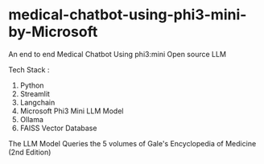 # medical-chatbot-using-phi3-mini-by-Microsoft
An end to end Medical Chatbot Using phi3:mini Open source LLM

Tech Stack : 
1. Python
2. Streamlit
3. Langchain
4. Microsoft Phi3 Mini LLM Model
5. Ollama
6. FAISS Vector Database

The LLM Model Queries the 5 volumes of Gale's Encyclopedia of Medicine (2nd Edition)
